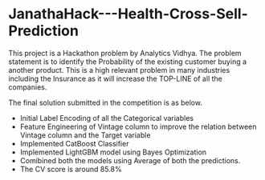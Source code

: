 # JanathaHack---Health-Cross-Sell-Prediction

This project is a Hackathon problem by Analytics Vidhya. The problem statement is to identify the Probability of the existing customer buying a another product. This is a high relevant problem in many industries including the Insurance as it will increase the TOP-LINE of all the companies.

The final solution submitted in the competition is as below.

- Initial Label Encoding of all the Categorical variables
- Feature Engineering of Vintage column to improve the relation between Vintage column and the Target variable
- Implemented CatBoost Classifier
- Implemented LightGBM model using Bayes Optimization
- Comibined both the models using Average of both the predictions.
- The CV score is around 85.8%

